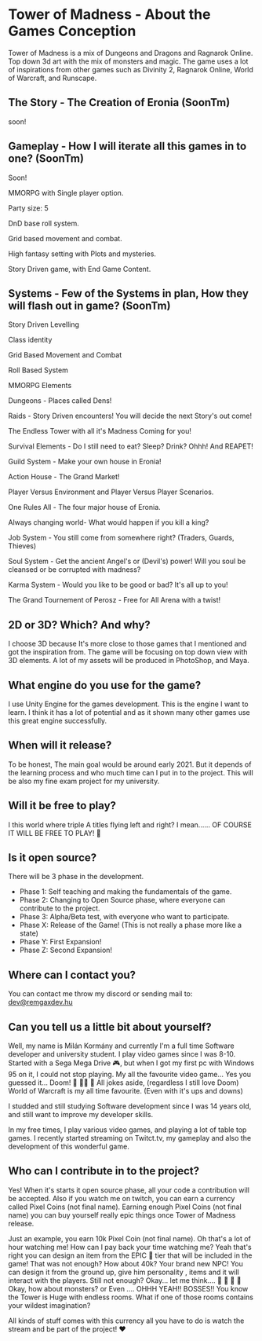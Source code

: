 # Tower of Madness - About the Games Conception

Tower of Madness is a mix of Dungeons and Dragons and Ragnarok Online. Top down 3d art with the mix of monsters and magic. The game uses a lot of inspirations from other games such as Divinity 2, Ragnarok Online, World of Warcraft, and Runscape.

## The Story - The Creation of Eronia (SoonTm)

soon!

## Gameplay - How I will iterate all this games in to one? (SoonTm)

Soon!

MMORPG with Single player option.

Party size: 5

DnD base roll system.

Grid based movement and combat.

High fantasy setting with Plots and mysteries. 

Story Driven game, with End Game Content.

## Systems - Few of the Systems in plan, How they will flash out in game? (SoonTm)

Story Driven Levelling

Class identity

Grid Based Movement and Combat

Roll Based System 

MMORPG Elements

Dungeons - Places called Dens!

Raids - Story Driven encounters! You will decide the next Story's out come!

The Endless Tower with all it's Madness Coming for you!

Survival Elements - Do I still need to eat? Sleep? Drink? Ohhh! And REAPET!

Guild System - Make your own house in Eronia! 

Action House - The Grand Market!

Player Versus Environment and Player Versus Player Scenarios. 

One Rules All - The four major house of Eronia.

Always changing world- What would happen if you kill a king?

Job System - You still come from somewhere right? (Traders, Guards, Thieves)

Soul System - Get the ancient Angel's or (Devil's) power! Will you soul be cleansed or be corrupted with madness? 

Karma System - Would you like to be good or bad? It's all up to you! 

The Grand Tournement of Perosz - Free for All Arena with a twist!

## 2D or 3D? Which? And why?

I choose 3D because It's more close to those games that I mentioned and got the inspiration from. The game will be focusing on top down view with 3D elements. A lot of my assets will be produced in PhotoShop, and Maya.

## What engine do you use for the game?

I use Unity Engine for the games development. This is the engine I want to learn. I think it has a lot of potential and as it shown many other games use this great engine successfully. 

## When will it release?

To be honest, The main goal would be around early 2021. But it depends of the learning process and who much time can I put in to the project. This will be also my fine exam project for my university. 

## Will it be free to play?

I this world where triple A titles flying left and right? I mean...... OF COURSE IT WILL BE FREE TO PLAY! :dragon_face:

## Is it open source?

There will be 3 phase in the development.

- Phase 1: Self teaching and making the fundamentals of the game.
- Phase 2: Changing to Open Source phase, where everyone can contribute to the project.
- Phase 3: Alpha/Beta test, with everyone who want to participate. 
- Phase X: Release of the Game! (This is not really a phase more like a state)
- Phase Y: First Expansion!
- Phase Z: Second Expansion!

## Where can I contact you?

You can contact me throw my discord or sending mail to: dev@remgaxdev.hu

## Can you tell us a little bit about yourself?

Well, my name is Milán Kormány and currently I'm a full time Software developer and university student. I play video games since I was 8-10. Started with a Sega Mega Drive :video_game:, but when I got my first pc with Windows 95 on it, I could not stop playing. My all the favourite video game... Yes you guessed it... Doom! :gun: :gun::gun: :gun: All jokes aside, (regardless I still love Doom) World of Warcraft is my all time favourite.  (Even with it's ups and downs)

I studded and still studying Software development since I was 14 years old, and still want to improve my developer skills. 

In my free times, I play various  video games, and playing a lot of table top games. I recently started streaming on Twitct.tv, my gameplay and also the development of this wonderful game.

## Who can I contribute in to the project?

Yes! When it's starts it open source phase, all your code a contribution will be accepted. Also if you watch me on twitch, you can earn a currency called Pixel Coins (not final name). Earning enough Pixel Coins (not final name) you can buy yourself really epic things once Tower of Madness release. 

Just an example, you earn 10k Pixel Coin (not final name). Oh that's a lot of hour watching me! How can I pay back your time watching me? Yeah that's right you can design an item from the EPIC :gem: tier that will be included in the game! That was not enough? How about 40k? Your brand new NPC! You can design it from the ground up, give him personality , items and it will interact with the players. Still not enough? Okay... let me think.... :thinking: :thinking: :thinking: :thinking:  Okay, how about monsters? or Even .... OHHH YEAH!! BOSSES!! You know the Tower is Huge with endless rooms. What if one of those rooms contains your wildest imagination? 

All kinds of stuff comes with this currency all you have to do is watch the stream and be part of the project! :heart: